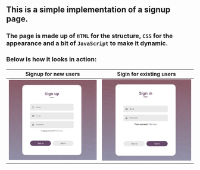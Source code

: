 ## This is a simple implementation of a signup page.
### The page is made up of `HTML` for the structure, `CSS` for the appearance and a bit of `JavaScript` to make it dynamic.
### Below is how it looks in action:
| Signup for new users                                                                                                                  | Sigin for existing users                                                                                                              |
| ------------------------------------------------------------------------------------------------------------------------------------- |  -------------------------------------------------------------------------------------------------------------------------------------|
| ![Screenshot of signup page for new users](https://github.com/Smambo/Projects/blob/main/login_form/assets/images/Signup.png?raw=true) | ![Screenshot of sigin page for exxisting users](https://github.com/Smambo/Projects/blob/main/login_form/assets/images/Signin.png?raw=true) |
